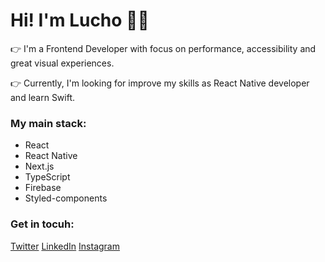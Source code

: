 # Hi! I'm Lucho 👋🏻

👉 I'm a Frontend Developer with focus on performance, accessibility and great visual experiences.

👉 Currently, I'm looking for improve my skills as React Native developer and learn Swift.

### My main stack:
- React
- React Native
- Next.js
- TypeScript
- Firebase
- Styled-components


### Get in tocuh:
[Twitter](https://twitter.com/luchopenafiel)
[LinkedIn](https://www.linkedin.com/in/luciano-penafiel/)
[Instagram](https://www.instagram.com/luchopenafiel/)
